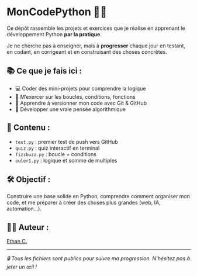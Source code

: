 # MonCodePython 👨‍💻

Ce dépôt rassemble les projets et exercices que je réalise en apprenant le développement Python **par la pratique**.

Je ne cherche pas à enseigner, mais à **progresser** chaque jour en testant, en codant, en corrigeant et en construisant des choses concrètes.

## 📚 Ce que je fais ici :
- 💻 Coder des mini-projets pour comprendre la logique
- 🔁 M’exercer sur les boucles, conditions, fonctions
- 🚀 Apprendre à versionner mon code avec Git & GitHub
- 🧠 Développer une vraie pensée algorithmique

## 📁 Contenu :
- `test.py` : premier test de push vers GitHub
- `quiz.py` : quiz interactif en terminal 
- `fizzbuzz.py` : boucle + conditions 
- `euler1.py` : logique et somme de multiples 

## 🛠️ Objectif :
Construire une base solide en Python, comprendre comment organiser mon code, et me préparer à créer des choses plus grandes (web, IA, automation...).

## 🙋‍♂️ Auteur :
[Ethan C.](https://github.com/ethancscali)

---

_🔒 Tous les fichiers sont publics pour suivre ma progression. N'hésitez pas à jeter un œil !_
